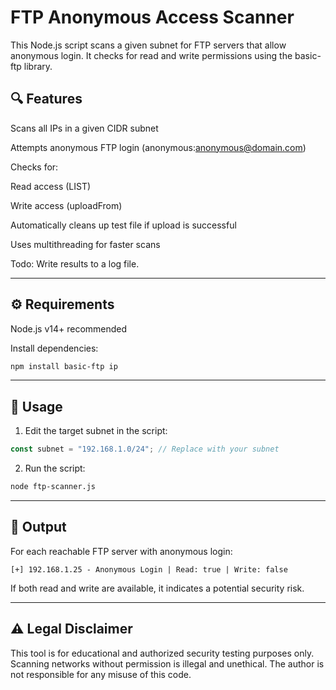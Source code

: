 # FTP Anonymous Access Scanner

This Node.js script scans a given subnet for FTP servers that allow anonymous login. It checks for read and write permissions using the basic-ftp library.

## 🔍 Features

Scans all IPs in a given CIDR subnet

Attempts anonymous FTP login (anonymous:anonymous@domain.com)

Checks for:

Read access (LIST)

Write access (uploadFrom)

Automatically cleans up test file if upload is successful

Uses multithreading for faster scans

Todo: Write results to a log file.

---

## ⚙️ Requirements

Node.js v14+ recommended

Install dependencies:

```bash
npm install basic-ftp ip
```

---

## 🚀 Usage

1. Edit the target subnet in the script:

```js
const subnet = "192.168.1.0/24"; // Replace with your subnet
```

2. Run the script:

```bash
node ftp-scanner.js
```

---

## 🧪 Output

For each reachable FTP server with anonymous login:
```
[+] 192.168.1.25 - Anonymous Login | Read: true | Write: false
```
If both read and write are available, it indicates a potential security risk.


---

## ⚠️ Legal Disclaimer

This tool is for educational and authorized security testing purposes only.
Scanning networks without permission is illegal and unethical.
The author is not responsible for any misuse of this code.

